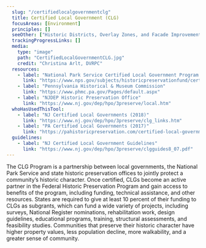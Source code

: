 ```yaml
---
  slug: "/certifiedlocalgovernmentclg"
  title: Certified Local Government (CLG)
  focusAreas: [Environment]
  principles: []
  seeOther: ["Historic Districts, Overlay Zones, and Facade Improvement Grants",Shared Services,Official Map]
  trackingProgressLinks: []
  media: 
    type: "image"
    path: "CertifiedLocalGovernmentCLG.jpg"
    credit: "Christina Arlt, DVRPC"
  resources: 
    - label: "National Park Service Certified Local Government Program & Local Preservation Tools"
      link: "https://www.nps.gov/subjects/historicpreservationfund/certified-local-government-program.htm"
    - label: "Pennsylvania Historical & Museum Commission"
      link: "https://www.phmc.pa.gov/Pages/default.aspx"
    - label: "NJDEP Historic Preservation Office"
      link: "https://www.nj.gov/dep/hpo/3preserve/local.htm"  
  whoHasUsedThisTool: 
    - label: "NJ Certified Local Governments (2018)"
      link: "https://www.nj.gov/dep/hpo/3preserve/clg_links.htm"
    - label: "PA Certified Local Governments (2017)"
      link: "https://pahistoricpreservation.com/certified-local-government-reboot-public-comments-welcome/certified-local-governments-pennsylvania/"
  guidelines: 
    - label: "NJ Certified Local Government Guidelines"
      link: "https://www.nj.gov/dep/hpo/3preserve/clgguides8_07.pdf"
---
```


The CLG Program is a partnership between local governments, the National Park Service and state historic preservation offices to jointly protect a community’s historic character. Once certified, CLGs become an active partner in the Federal Historic Preservation Program and gain access to benefits of the program, including funding, technical assistance, and other resources. States are required to give at least 10 percent of their funding to CLGs as subgrants, which can fund a wide variety of projects, including surveys, National Register nominations, rehabilitation work, design guidelines, educational programs, training, structural assessments, and feasibility studies. Communities that preserve their historic character have higher property values, less population decline, more walkability, and a greater sense of community.
